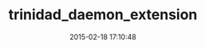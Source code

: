 ---
layout: post
title:  "trinidad_daemon_extension"
repo:   "trinidad/trinidad_daemon_extension"
date:   2015-02-18 17:10:48
gemurl: http://github.com/trinidad/trinidad_daemon_extension
---